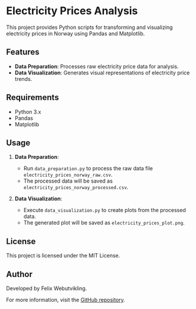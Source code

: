 # Electricity Prices Analysis

This project provides Python scripts for transforming and visualizing electricity prices in Norway using Pandas and Matplotlib.

## Features

- **Data Preparation**: Processes raw electricity price data for analysis.
- **Data Visualization**: Generates visual representations of electricity price trends.

## Requirements

- Python 3.x
- Pandas
- Matplotlib

## Usage

1. **Data Preparation**:
   - Run `data_preparation.py` to process the raw data file `electricity_prices_norway_raw.csv`.
   - The processed data will be saved as `electricity_prices_norway_processed.csv`.

2. **Data Visualization**:
   - Execute `data_visualization.py` to create plots from the processed data.
   - The generated plot will be saved as `electricity_prices_plot.png`.

## License

This project is licensed under the MIT License.

## Author

Developed by Felix Webutvikling.

For more information, visit the [GitHub repository](https://github.com/felixsandstrom/electricity-prices-analysis).
